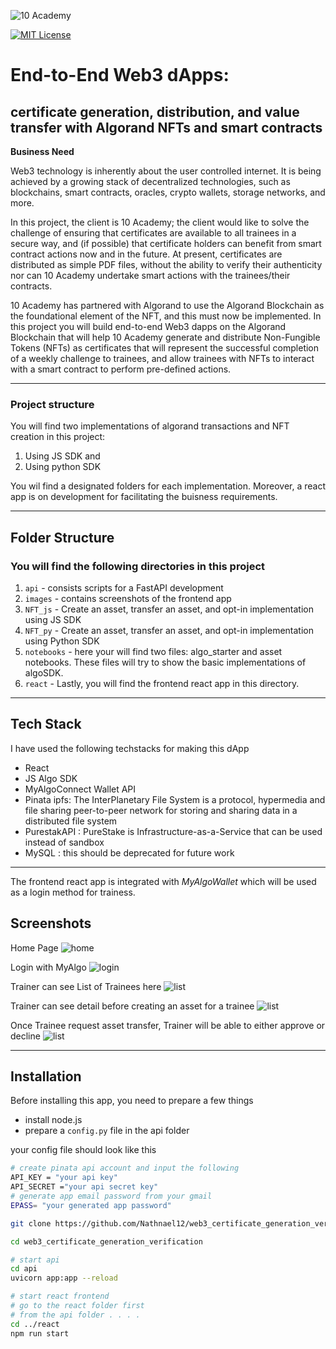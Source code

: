 ![10 Academy](https://static.wixstatic.com/media/081e5b_5553803fdeec4cbb817ed4e85e1899b2~mv2.png/v1/fill/w_246,h_106,al_c,q_85,usm_0.66_1.00_0.01,enc_auto/10%20Academy%20FA-02%20-%20transparent%20background%20-%20cropped.png)

[![MIT License](https://img.shields.io/badge/License-MIT-green.svg)](https://choosealicense.com/licenses/mit/)
# End-to-End Web3 dApps:
## certificate generation, distribution, and value transfer with Algorand NFTs and smart contracts 
**Business Need**

Web3 technology is inherently about the user controlled internet. It is being achieved by a growing stack of decentralized technologies, such as blockchains, smart contracts, oracles, crypto wallets, storage networks, and more.   

In this project, the client is 10 Academy; the client would like to solve the challenge of ensuring that certificates are available to all trainees in a secure way, and (if possible) that certificate holders can benefit from smart contract actions now and in the future.  At present, certificates are distributed as simple PDF files, without the ability to verify their authenticity nor can 10 Academy undertake smart actions with the trainees/their contracts.

10 Academy has partnered with Algorand to use the Algorand Blockchain as the foundational element of the NFT, and this must now be implemented.  In this project you will build end-to-end Web3 dapps on the Algorand Blockchain that will help 10 Academy generate and distribute Non-Fungible Tokens (NFTs) as certificates that will represent the successful completion of a weekly challenge to trainees, and allow trainees with NFTs to interact with a smart contract to perform pre-defined actions.  
______
### Project structure
You will find two implementations of algorand transactions and NFT creation in this project:

1. Using JS SDK and
2. Using python SDK

You wil find a designated folders for each implementation. Moreover, a react app is on development for facilitating the buisness requirements.
__________
## Folder Structure
### You will find the following directories in this project
1. `api` - consists scripts for a FastAPI development
2. `images` - contains screenshots of the frontend app
3. `NFT_js` - Create an asset, transfer an asset, and opt-in implementation using JS SDK
4. `NFT_py` - Create an asset, transfer an asset, and opt-in implementation using Python SDK
5. `notebooks` - here your will find two files: algo_starter and asset notebooks. These files will try to show the basic implementations of algoSDK.
6. `react` - Lastly, you will find the frontend react app in this directory.
__________
## Tech Stack
I have used the following techstacks for making this dApp
- React
- JS Algo SDK
- MyAlgoConnect Wallet API
- Pinata ipfs: The InterPlanetary File System is a protocol, hypermedia and file sharing peer-to-peer network for storing and sharing data in a distributed file system
- PurestakAPI : PureStake is Infrastructure-as-a-Service that can be used instead of sandbox
- MySQL : this should be deprecated for future work
___

The frontend react app is integrated with *MyAlgoWallet* which will be used as a login method for trainess. 

## Screenshots
Home Page
![home](./images/home.jpg)

Login with MyAlgo
![login](./images/login.png)

Trainer can see List of Trainees here
![list](./images/listTr.png)

Trainer can see detail before creating an asset for a trainee
![list](./images/detail.png)

Once Trainee request asset transfer, Trainer will be able to either approve or decline
![list](./images/aprv.png)
____
## Installation
Before installing this app, you need to prepare a few things
- install node.js
- prepare a `config.py` file in the api folder

your config file should look like this

```bash
# create pinata api account and input the following
API_KEY = "your api key"
API_SECRET ="your api secret key"
# generate app email password from your gmail
EPASS= "your generated app password"
```

```bash
git clone https://github.com/Nathnael12/web3_certificate_generation_verification.git

cd web3_certificate_generation_verification

# start api
cd api
uvicorn app:app --reload

# start react frontend
# go to the react folder first 
# from the api folder . . . .
cd ../react
npm run start



```

